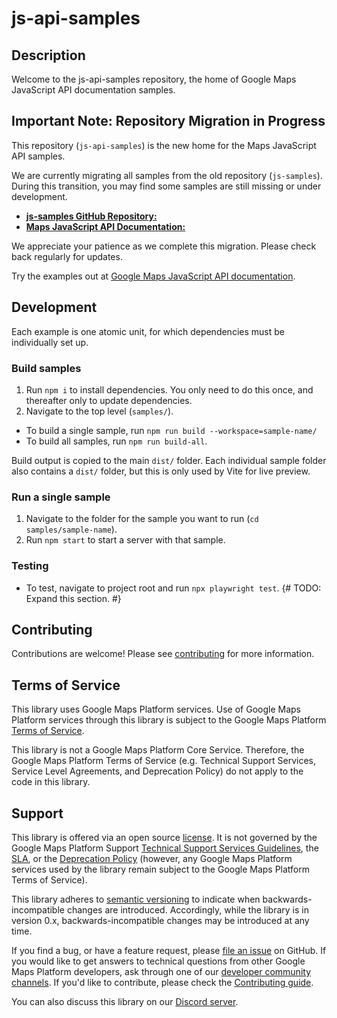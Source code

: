 # js-api-samples

## Description

Welcome to the js-api-samples repository, the home of Google Maps JavaScript API documentation samples.

## Important Note: Repository Migration in Progress

This repository (`js-api-samples`) is the new home for the Maps JavaScript API samples. 

We are currently migrating all samples from the old repository (`js-samples`). During this transition,
you may find some samples are still missing or under development.

* [**js-samples GitHub Repository:**](https://github.com/googlemaps/js-samples)
* [**Maps JavaScript API Documentation:**](https://developers.google.com/maps/documentation/javascript/)

We appreciate your patience as we complete this migration. Please check back regularly for updates.

Try the examples out at [Google Maps JavaScript API documentation](https://developers.google.com/maps/documentation/javascript/examples).

## Development

Each example is one atomic unit, for which dependencies must be individually set up.

### Build samples

1. Run `npm i` to install dependencies. You only need to do this once, and
thereafter only to update dependencies.
1. Navigate to the top level (`samples/`).

  - To build a single sample, run `npm run build --workspace=sample-name/`
  - To build all samples, run `npm run build-all`.

Build output is copied to the main `dist/` folder. Each individual sample folder
also contains a `dist/` folder, but this is only used by Vite for live preview.

### Run a single sample

1. Navigate to the folder for the sample you want to run (`cd samples/sample-name`).
1. Run `npm start` to start a server with that sample.

### Testing

- To test, navigate to project root and run `npx playwright test`. {# TODO: Expand this section. #}

## Contributing

Contributions are welcome! Please see [contributing](../docs/contributing.md) for more information.

## Terms of Service

This library uses Google Maps Platform services. Use of Google Maps Platform services through this library is subject to the Google Maps Platform [Terms of Service](https://cloud.google.com/maps-platform/terms).

This library is not a Google Maps Platform Core Service. Therefore, the Google Maps Platform Terms of Service (e.g. Technical Support Services, Service Level Agreements, and Deprecation Policy) do not apply to the code in this library.

## Support

This library is offered via an open source [license](https://www.apache.org/licenses/LICENSE-2.0). It is not governed by the Google Maps Platform Support [Technical Support Services Guidelines](https://cloud.google.com/maps-platform/terms/tssg), the [SLA](https://cloud.google.com/maps-platform/terms/sla), or the [Deprecation Policy](https://cloud.google.com/maps-platform/terms) (however, any Google Maps Platform services used by the library remain subject to the Google Maps Platform Terms of Service).

This library adheres to [semantic versioning](https://semver.org/) to indicate when backwards-incompatible changes are introduced. Accordingly, while the library is in version 0.x, backwards-incompatible changes may be introduced at any time. 

If you find a bug, or have a feature request, please [file an issue]() on GitHub. If you would like to get answers to technical questions from other Google Maps Platform developers, ask through one of our [developer community channels](https://developers.google.com/maps/developer-community). If you'd like to contribute, please check the [Contributing guide]().

You can also discuss this library on our [Discord server](https://discord.gg/hYsWbmk).
